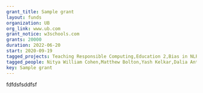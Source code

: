 ```yaml
---
grant_title: Sample grant
layout: funds
organization: UB
org_link: www.ub.com
grant_notice: w3schools.com
grants: 20000
duration: 2022-06-20
start: 2020-09-19
tagged_projects: Teaching Responsible Computing,Education 2,Bias in NLP,FAI
tagged_people: Nitya William Cohen,Matthew Bolton,Yash Kelkar,Dalia Antonia Caraballo Muller,Prakshal Jain,Melanie Sage,Atri Rudra
key: Sample grant
---
```


<p>fdfdsfsddfsf</p>